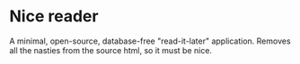 # Nice reader

A minimal, open-source, database-free "read-it-later" application. Removes all
the nasties from the source html, so it must be nice.
